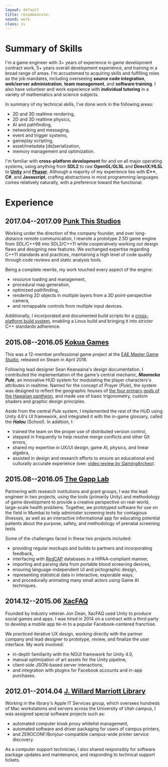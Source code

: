 ```yaml
---
layout: default
title: resum&eacute;
sound: work
class: cv
---
```


# Summary of Skills

I'm a game engineer with 3+ years of experience in game development contract
work, 5+ years overall development experience, and training in a broad range
of areas. I'm accustomed to acquiring skills and fulfilling roles as the job
mandates, including overseeing <b>source code integration</b>, <b>web/server
administration</b>, <b>team management</b>, and <b>software training</b>.  I
also have volunteer and work experience with <b>individual tutoring</b> in a
variety of mathematics and science subjects.

In summary of my technical skills, I've done work in the following areas:

- 2D and 3D realtime rendering,
- 2D and 3D realtime physics,
- AI and pathfinding,
- networking and messaging,
- event and trigger systems,
- gameplay scripting,
- asset/metadata [de]serialization,
- memory management and optimization.

I'm familiar with <b>cross-platform development</b> for and on all major
operating systems, using anything from <b>SDL2</b> to raw
<b>OpenGL</b>/<b>GLSL</b> and <b>DirectX</b>/<b>HLSL</b> to
[<b>Unity</b>](https://unity3d.com/) and [<b>Phaser</b>](https://phaser.io/).
Although a majority of my experience lies with <b>C++</b>, <b>C#</b>, and
<b>Javascript</b>, crafting abstractions in most programming languages comes
relatively naturally, with a preference toward the functional.


# Experience

## 2017.04--2017.09 [Punk This Studios](http://punkthisstudios.com)

Working under the direction of the company founder, and over long-distance
remote communication, I rewrote a prototype 2.5D game engine from SDL/C++98
into SDL2/C++11 while cooperatively working out design flaws and designing
new features.  We exchanged expertise regarding C++11 standards and
practices, maintaining a high level of code quality through code reviews and
static analysis tools.

Being a complete rewrite, my work touched every aspect of the engine:

- resource loading and management,
- procedural map generation,
- optimized pathfinding,
- rendering 2D objects in multiple layers from a 3D point-perspective camera,
- and remappable controls from multiple input devices.

Additionally, I incorporated and documented build scripts for a
[cross-platform build system](http://mesonbuild.com/), enabling a Linux
build and bringing it into stricter C++ standards adherence.


## 2015.08--2016.05 [Kokua Games](https://www.kokuagames.com/)

This was a 12-member professional game project at the
[EAE Master Game Studio](https://eae.utah.edu/graduate-programs/),
released on Steam in April 2016.  

Following lead designer Sean Keanaaina's design documentation, I contributed
the implementation of the game's central mechanic, ***Maomeka Pule***, an
innovative HUD system for modulating the player characters's attributes in
realtime.  Named for the concept of Prayer (*Pule*), the system was designed
to reflect the geographic houses of [the four primary gods of the Hawaiian
pantheon](http://paulwaters.com/learning/in-the-begining-hawaiian-gods/), and
made use of basic trigonometry, custom shaders and graphic design principles.

Aside from the central *Pule* system, I implemented the rest of the HUD using
Unity 4.6's UI framework, and integrated it with the in-game glossary, called
the ***Halau*** (School). In addition, I:

- trained the team on the proper use of distributed version control,
- stepped in frequently to help resolve merge conflicts and other Git errors,
- shared my expertise in UX/UI design, game AI, physics, and linear algebra,
- assisted in design and research efforts to ensure an educational and
  culturally accurate experience (see:
  [video review by GamingArcheo](https://youtu.be/B-90i49uuzc)).


## 2015.08--2016.05 [<abbr title="Theraputic Games and Apps Lab">The Gapp Lab</abbr>](https://thegapp.eae.utah.edu/)

Partnering with research institutions and grant groups, I was the lead
engineer in two projects, using the tools (primarily Unity) and methodology
of game development to provide a creative perspective on real-world,
large-scale health problems.  Together, we prototyped software for use on the
field in Mumbai to help administer screening tests for contagious illnesses,
as well as an interactive informational app for educating potential patients
about the purpose, safety, and methodology of prenatal screening tests.

Some of the challenges faced in these two projects included:

- providing regular mockups and builds to partners and incorporating feedback,
- interfacing with [RedCAP](https://www.project-redcap.org/) databases in a
  HIPAA-compliant manner,
- importing and parsing data from portable blood screening devices,
- ensuring language-independent UI and pictographic design,
- representing statistical data in interactive, exporable ways,
- and procedurally animating many small actors using Game AI techniques.


## 2014.12--2015.06 [XacFAQ](http://www.guv1.com/xacfaq/)

Founded by industry veteran Jon Dean, XacFAQ used Unity to produce social
games and apps.  I was hired in 2014 on a contract with a third party to
develop a mobile app tie-in to a popular Facebook-centered franchise.

We practiced iterative UX design, working directly with the partner company
and lead designer to prototype, review, and finalize the user interface.  My
work involved:

- in-depth familiarity with the NGUI framework for Unity 4.0,
- manual optimization of art assets for the Unity pipeline,
- client-side JSON-based server interactions,
- and integration with plugins for Facebook accounts and in-app purchases.


## 2012.01--2014.04 [J. Willard Marriott Library](https://lib.utah.edu)

Working in the library's Apple IT Services group, which oversees hundreds of
Mac workstations and servers across the University of Utah campus, I was
assigned special software projects such as:

- automated computer kiosk proxy whitelist management,
- automated software and driver packaging for users of campus printers,
- and ZEROCONF/Bonjour-compatible campus-wide printer service discovery.

As a computer support technician, I also shared responsibly for software
package updates and maintenance, and responding to technical support tickets.

